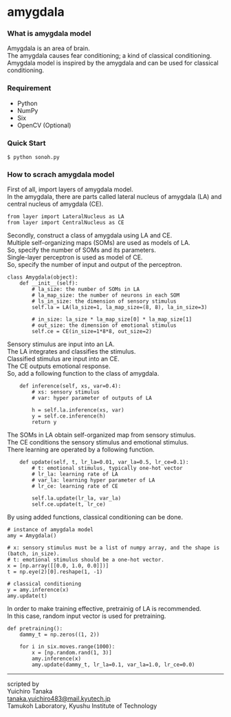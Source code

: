 # amygdala

### What is amygdala model
Amygdala is an area of brain.  
The amygdala causes fear conditioning; a kind of classical conditioning.  
Amygdala model is inspired by the amygdala and can be used for classical conditioning.

### Requirement
* Python
* NumPy
* Six
* OpenCV (Optional)

### Quick Start
```
$ python sonoh.py
```

### How to scrach amygdala model
First of all, import layers of amygdala model.  
In the amygdala, there are parts called lateral nucleus of amygdala (LA) and central nucleus of amygdala (CE).
```
from layer import LateralNucleus as LA
from layer import CentralNucleus as CE
```

Secondly, construct a class of amygdala using LA and CE.  
Multiple self-organizing maps (SOMs) are used as models of LA.  
So, specify the number of SOMs and its parameters.  
Single-layer perceptron is used as model of CE.  
So, specify the number of input and output of the perceptron.
```
class Amygdala(object):
    def __init__(self):
        # la_size: the number of SOMs in LA
        # la_map_size: the number of neurons in each SOM
        # ls_in_size: the dimension of sensory stimulus
        self.la = LA(la_size=1, la_map_size=(8, 8), la_in_size=3)
        
        # in_size: la_size * la_map_size[0] * la_map_size[1]
        # out_size: the dimension of emotional stimulus
        self.ce = CE(in_size=1*8*8, out_size=2)
```

Sensory stimulus are input into an LA.  
The LA integrates and classifies the stimulus.  
Classified stimulus are input into an CE.  
The CE outputs emotional response.  
So, add a following function to the class of amygdala.
```
    def inference(self, xs, var=0.4):
        # xs: sensory stimulus
        # var: hyper parameter of outputs of LA
        
        h = self.la.inference(xs, var)
        y = self.ce.inference(h)
        return y
```

The SOMs in LA obtain self-organized map from sensory stimulus.  
The CE conditions the sensory stimulus and emotional stimulus.  
There learning are operated by a following function.
```
    def update(self, t, lr_la=0.01, var_la=0.5, lr_ce=0.1):
        # t: emotional stimulus, typically one-hot vector
        # lr_la: learning rate of LA
        # var_la: learning hyper parameter of LA
        # lr_ce: learning rate of CE
        
        self.la.update(lr_la, var_la)
        self.ce.update(t, lr_ce)
```

By using added functions, classical conditioning can be done.
```
# instance of amygdala model
amy = Amygdala()

# x: sensory stimulus must be a list of numpy array, and the shape is (batch, in_size).
# t: emotional stimulus should be a one-hot vector.
x = [np.array([[0.0, 1.0, 0.0]])]
t = np.eye(2)[0].reshape(1, -1)

# classical conditioning
y = amy.inference(x)
amy.update(t)
```

In order to make training effective, pretrainig of LA is recommended.  
In this case, random input vector is used for pretraining.
```
def pretraining():
    dammy_t = np.zeros((1, 2))

    for i in six.moves.range(1000):
        x = [np.random.rand(1, 3)]
        amy.inference(x)
        amy.update(dammy_t, lr_la=0.1, var_la=1.0, lr_ce=0.0)
```

---

scripted by  
Yuichiro Tanaka  
tanaka.yuichiro483@mail.kyutech.jp  
Tamukoh Laboratory, Kyushu Institute of Technology
